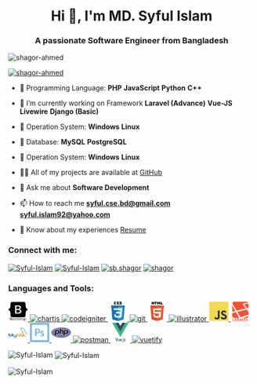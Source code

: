 <h1 align="center">Hi 👋, I'm MD. Syful Islam</h1>
<h3 align="center">A passionate Software Engineer from Bangladesh</h3>

<p align="left"> <img src="https://komarev.com/ghpvc/?username=shagor-ahmed&label=Profile%20views&color=0e75b6&style=flat" alt="shagor-ahmed" /> </p>

<p align="left"> <a href="https://github.com/ryo-ma/github-profile-trophy"><img src="https://github-profile-trophy.vercel.app/?username=shagor-ahmed" alt="shagor-ahmed" /></a> </p>

- 🔭 Programming Language: **PHP** **JavaScript** **Python** **C++** 

- 🔭 I’m currently working on Framework **Laravel (Advance)** **Vue-JS** **Livewire** **Django (Basic)**

- 🔭 Operation System: **Windows** **Linux** 

- 🔭 Database: **MySQL** **PostgreSQL**

- 🌱 Operation System:  **Windows** **Linux**

- 👨‍💻 All of my projects are available at [GitHub](https://github.com/saif01)

- 💬 Ask me about **Software Development**

- 📫 How to reach me **syful.cse.bd@gmail.com** **syful.islam92@yahoo.com**

- 📄 Know about my experiences [Resume](https://drive.google.com/drive/folders/1dGnyDqNJ9mhcQ1eE7wQEWItnTbcMEJZ-?usp=share_link)


<h3 align="left">Connect with me:</h3>
<p align="left">
<a href="https://codepen.io/saif01" target="blank"><img align="center" src="https://raw.githubusercontent.com/rahuldkjain/github-profile-readme-generator/master/src/images/icons/Social/codepen.svg" alt="Syful-Islam" height="30" width="40" /></a>
<a href="https://dev.to/saif01" target="blank"><img align="center" src="https://raw.githubusercontent.com/rahuldkjain/github-profile-readme-generator/master/src/images/icons/Social/devto.svg" alt="Syful-Islam" height="30" width="40" /></a>
<a href="https://www.linkedin.com/in/cse-saif01/" target="blank"><img align="center" src="https://raw.githubusercontent.com/rahuldkjain/github-profile-readme-generator/master/src/images/icons/Social/linked-in-alt.svg" alt="sb.shagor" height="30" width="40" /></a>
<a href="https://stackoverflow.com/users/12693747/md-syful-islam" target="blank"><img align="center" src="https://raw.githubusercontent.com/rahuldkjain/github-profile-readme-generator/master/src/images/icons/Social/stack-overflow.svg" alt="shagor" height="30" width="40" /></a>
</p>

<h3 align="left">Languages and Tools:</h3>
<p align="left"> <a href="https://getbootstrap.com" target="_blank" rel="noreferrer"> <img src="https://raw.githubusercontent.com/devicons/devicon/master/icons/bootstrap/bootstrap-plain-wordmark.svg" alt="bootstrap" width="40" height="40"/> </a> <a href="https://www.chartjs.org" target="_blank" rel="noreferrer"> <img src="https://www.chartjs.org/media/logo-title.svg" alt="chartjs" width="40" height="40"/> </a> <a href="https://codeigniter.com" target="_blank" rel="noreferrer"> <img src="https://cdn.worldvectorlogo.com/logos/codeigniter.svg" alt="codeigniter" width="40" height="40"/> </a> <a href="https://www.w3schools.com/css/" target="_blank" rel="noreferrer"> <img src="https://raw.githubusercontent.com/devicons/devicon/master/icons/css3/css3-original-wordmark.svg" alt="css3" width="40" height="40"/> </a> <a href="https://git-scm.com/" target="_blank" rel="noreferrer"> <img src="https://www.vectorlogo.zone/logos/git-scm/git-scm-icon.svg" alt="git" width="40" height="40"/> </a> <a href="https://www.w3.org/html/" target="_blank" rel="noreferrer"> <img src="https://raw.githubusercontent.com/devicons/devicon/master/icons/html5/html5-original-wordmark.svg" alt="html5" width="40" height="40"/> </a> <a href="https://www.adobe.com/in/products/illustrator.html" target="_blank" rel="noreferrer"> <img src="https://www.vectorlogo.zone/logos/adobe_illustrator/adobe_illustrator-icon.svg" alt="illustrator" width="40" height="40"/> </a> <a href="https://developer.mozilla.org/en-US/docs/Web/JavaScript" target="_blank" rel="noreferrer"> <img src="https://raw.githubusercontent.com/devicons/devicon/master/icons/javascript/javascript-original.svg" alt="javascript" width="40" height="40"/> </a> <a href="https://laravel.com/" target="_blank" rel="noreferrer"> <img src="https://raw.githubusercontent.com/devicons/devicon/master/icons/laravel/laravel-plain-wordmark.svg" alt="laravel" width="40" height="40"/> </a> <a href="https://www.mysql.com/" target="_blank" rel="noreferrer"> <img src="https://raw.githubusercontent.com/devicons/devicon/master/icons/mysql/mysql-original-wordmark.svg" alt="mysql" width="40" height="40"/> </a> <a href="https://www.photoshop.com/en" target="_blank" rel="noreferrer"> <img src="https://raw.githubusercontent.com/devicons/devicon/master/icons/photoshop/photoshop-line.svg" alt="photoshop" width="40" height="40"/> </a> <a href="https://www.php.net" target="_blank" rel="noreferrer"> <img src="https://raw.githubusercontent.com/devicons/devicon/master/icons/php/php-original.svg" alt="php" width="40" height="40"/> </a> <a href="https://postman.com" target="_blank" rel="noreferrer"> <img src="https://www.vectorlogo.zone/logos/getpostman/getpostman-icon.svg" alt="postman" width="40" height="40"/> </a> <a href="https://vuejs.org/" target="_blank" rel="noreferrer"> <img src="https://raw.githubusercontent.com/devicons/devicon/master/icons/vuejs/vuejs-original-wordmark.svg" alt="vuejs" width="40" height="40"/> </a> <a href="https://vuetifyjs.com/en/" target="_blank" rel="noreferrer"> <img src="https://bestofjs.org/logos/vuetify.svg" alt="vuetify" width="40" height="40"/> </a> </p>

<p><img align="left" src="https://github-readme-stats.vercel.app/api/top-langs?username=saif01&show_icons=true&locale=en&layout=compact" alt="Syful-Islam" /></p>

<p>&nbsp;<img align="center" src="https://github-readme-stats.vercel.app/api?username=saif01&show_icons=true&locale=en" alt="Syful-Islam" /></p>

<p><img align="center" src="https://github-readme-streak-stats.herokuapp.com/?user=saif01&" alt="Syful-Islam" /></p>

